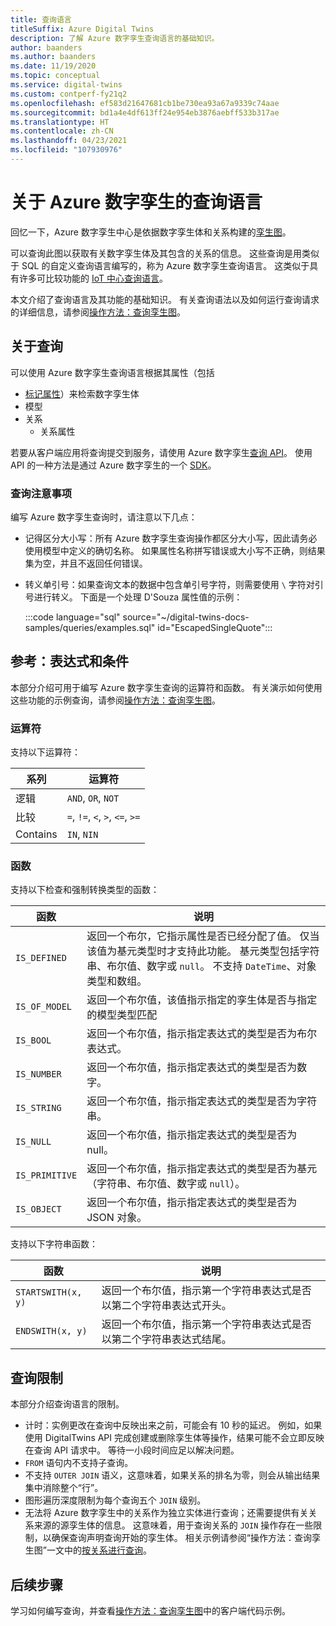 ```yaml
---
title: 查询语言
titleSuffix: Azure Digital Twins
description: 了解 Azure 数字孪生查询语言的基础知识。
author: baanders
ms.author: baanders
ms.date: 11/19/2020
ms.topic: conceptual
ms.service: digital-twins
ms.custom: contperf-fy21q2
ms.openlocfilehash: ef583d21647681cb1be730ea93a67a9339c74aae
ms.sourcegitcommit: bd1a4e4df613ff24e954eb3876aebff533b317ae
ms.translationtype: HT
ms.contentlocale: zh-CN
ms.lasthandoff: 04/23/2021
ms.locfileid: "107930976"
---
```

# <a name="about-the-query-language-for-azure-digital-twins"></a>关于 Azure 数字孪生的查询语言

回忆一下，Azure 数字孪生中心是依据数字孪生体和关系构建的[孪生图](concepts-twins-graph.md)。 

可以查询此图以获取有关数字孪生体及其包含的关系的信息。 这些查询是用类似于 SQL 的自定义查询语言编写的，称为 Azure 数字孪生查询语言。 这类似于具有许多可比较功能的 [IoT 中心查询语言](../iot-hub/iot-hub-devguide-query-language.md)。

本文介绍了查询语言及其功能的基础知识。 有关查询语法以及如何运行查询请求的详细信息，请参阅[操作方法：查询孪生图](how-to-query-graph.md)。

## <a name="about-the-queries"></a>关于查询

可以使用 Azure 数字孪生查询语言根据其属性（包括
* [标记属性](how-to-use-tags.md)）来检索数字孪生体
* 模型
* 关系
  - 关系属性

若要从客户端应用将查询提交到服务，请使用 Azure 数字孪生[查询 API](/rest/api/digital-twins/dataplane/query)。 使用 API 的一种方法是通过 Azure 数字孪生的一个 [SDK](how-to-use-apis-sdks.md#overview-data-plane-apis)。

### <a name="considerations-for-querying"></a>查询注意事项

编写 Azure 数字孪生查询时，请注意以下几点：
* 记得区分大小写：所有 Azure 数字孪生查询操作都区分大小写，因此请务必使用模型中定义的确切名称。 如果属性名称拼写错误或大小写不正确，则结果集为空，并且不返回任何错误。
* 转义单引号：如果查询文本的数据中包含单引号字符，则需要使用 `\` 字符对引号进行转义。 下面是一个处理 D'Souza 属性值的示例：

  :::code language="sql" source="~/digital-twins-docs-samples/queries/examples.sql" id="EscapedSingleQuote":::

## <a name="reference-expressions-and-conditions"></a>参考：表达式和条件

本部分介绍可用于编写 Azure 数字孪生查询的运算符和函数。 有关演示如何使用这些功能的示例查询，请参阅[操作方法：查询孪生图](how-to-query-graph.md)。

### <a name="operators"></a>运算符

支持以下运算符：

| 系列 | 运算符 |
| --- | --- |
| 逻辑 |`AND`, `OR`, `NOT` |
| 比较 | `=`, `!=`, `<`, `>`, `<=`, `>=` |
| Contains | `IN`, `NIN` |

### <a name="functions"></a>函数

支持以下检查和强制转换类型的函数：

| 函数 | 说明 |
| -------- | ----------- |
| `IS_DEFINED` | 返回一个布尔，它指示属性是否已经分配了值。 仅当该值为基元类型时才支持此功能。 基元类型包括字符串、布尔值、数字或 `null`。 不支持 `DateTime`、对象类型和数组。 |
| `IS_OF_MODEL` | 返回一个布尔值，该值指示指定的孪生体是否与指定的模型类型匹配 |
| `IS_BOOL` | 返回一个布尔值，指示指定表达式的类型是否为布尔表达式。 |
| `IS_NUMBER` | 返回一个布尔值，指示指定表达式的类型是否为数字。 |
| `IS_STRING` | 返回一个布尔值，指示指定表达式的类型是否为字符串。 |
| `IS_NULL` | 返回一个布尔值，指示指定表达式的类型是否为 null。 |
| `IS_PRIMITIVE` | 返回一个布尔值，指示指定表达式的类型是否为基元（字符串、布尔值、数字或 `null`）。 |
| `IS_OBJECT` | 返回一个布尔值，指示指定表达式的类型是否为 JSON 对象。 |

支持以下字符串函数：

| 函数 | 说明 |
| -------- | ----------- |
| `STARTSWITH(x, y)` | 返回一个布尔值，指示第一个字符串表达式是否以第二个字符串表达式开头。 |
| `ENDSWITH(x, y)` | 返回一个布尔值，指示第一个字符串表达式是否以第二个字符串表达式结尾。 |

## <a name="query-limitations"></a>查询限制

本部分介绍查询语言的限制。

* 计时：实例更改在查询中反映出来之前，可能会有 10 秒的延迟。 例如，如果使用 DigitalTwins API 完成创建或删除孪生体等操作，结果可能不会立即反映在查询 API 请求中。 等待一小段时间应足以解决问题。
* `FROM` 语句内不支持子查询。
* 不支持 `OUTER JOIN` 语义，这意味着，如果关系的排名为零，则会从输出结果集中消除整个“行”。
* 图形遍历深度限制为每个查询五个 `JOIN` 级别。
* 无法将 Azure 数字孪生中的关系作为独立实体进行查询；还需要提供有关关系来源的源孪生体的信息。 这意味着，用于查询关系的 `JOIN` 操作存在一些限制，以确保查询声明查询开始的孪生体。 相关示例请参阅“操作方法：查询孪生图”一文中的[按关系进行查询](how-to-query-graph.md#query-by-relationship)。

## <a name="next-steps"></a>后续步骤

学习如何编写查询，并查看[操作方法：查询孪生图](how-to-query-graph.md)中的客户端代码示例。